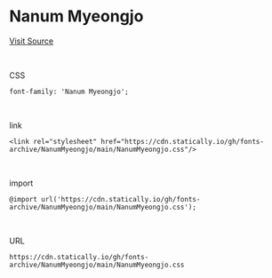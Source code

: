 # Nanum Myeongjo

[Visit Source](https://hangeul.naver.com/font)

&nbsp;

CSS

```
font-family: 'Nanum Myeongjo';
```

&nbsp;

link

```
<link rel="stylesheet" href="https://cdn.statically.io/gh/fonts-archive/NanumMyeongjo/main/NanumMyeongjo.css"/>
```

&nbsp;

import

```
@import url('https://cdn.statically.io/gh/fonts-archive/NanumMyeongjo/main/NanumMyeongjo.css');
```

&nbsp;

URL

```
https://cdn.statically.io/gh/fonts-archive/NanumMyeongjo/main/NanumMyeongjo.css
```
